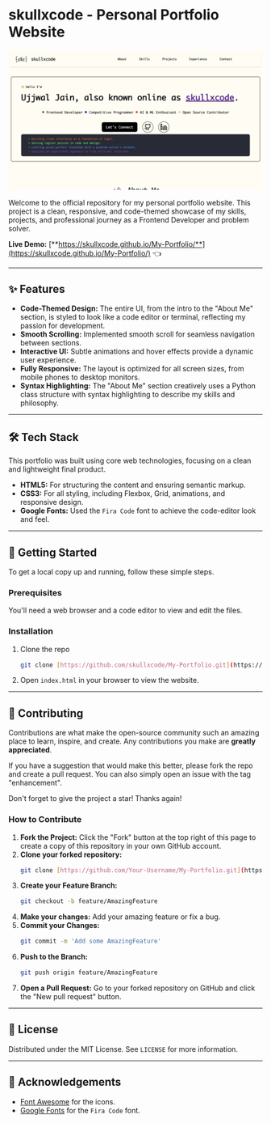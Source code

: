 # skullxcode - Personal Portfolio Website

![Portfolio Screenshot](website-img.png)

Welcome to the official repository for my personal portfolio website. This project is a clean, responsive, and code-themed showcase of my skills, projects, and professional journey as a Frontend Developer and problem solver.

**Live Demo:** [**https://skullxcode.github.io/My-Portfolio/**](https://skullxcode.github.io/My-Portfolio/) 👈

---

## ✨ Features

-   **Code-Themed Design:** The entire UI, from the intro to the "About Me" section, is styled to look like a code editor or terminal, reflecting my passion for development.
-   **Smooth Scrolling:** Implemented smooth scroll for seamless navigation between sections.
-   **Interactive UI:** Subtle animations and hover effects provide a dynamic user experience.
-   **Fully Responsive:** The layout is optimized for all screen sizes, from mobile phones to desktop monitors.
-   **Syntax Highlighting:** The "About Me" section creatively uses a Python class structure with syntax highlighting to describe my skills and philosophy.

---

## 🛠️ Tech Stack

This portfolio was built using core web technologies, focusing on a clean and lightweight final product.

-   **HTML5:** For structuring the content and ensuring semantic markup.
-   **CSS3:** For all styling, including Flexbox, Grid, animations, and responsive design.
-   **Google Fonts:** Used the `Fira Code` font to achieve the code-editor look and feel.

---

## 🚀 Getting Started

To get a local copy up and running, follow these simple steps.

### Prerequisites

You'll need a web browser and a code editor to view and edit the files.

### Installation

1.  Clone the repo
    ```sh
    git clone [https://github.com/skullxcode/My-Portfolio.git](https://github.com/skullxcode/My-Portfolio.git)
    ```
2.  Open `index.html` in your browser to view the website.

---

## 🤝 Contributing

Contributions are what make the open-source community such an amazing place to learn, inspire, and create. Any contributions you make are **greatly appreciated**.

If you have a suggestion that would make this better, please fork the repo and create a pull request. You can also simply open an issue with the tag "enhancement".

Don't forget to give the project a star! Thanks again!

### How to Contribute

1.  **Fork the Project:** Click the "Fork" button at the top right of this page to create a copy of this repository in your own GitHub account.
2.  **Clone your forked repository:**
    ```sh
    git clone [https://github.com/Your-Username/My-Portfolio.git](https://github.com/Your-Username/My-Portfolio.git)
    ```
3.  **Create your Feature Branch:**
    ```sh
    git checkout -b feature/AmazingFeature
    ```
4.  **Make your changes:** Add your amazing feature or fix a bug.
5.  **Commit your Changes:**
    ```sh
    git commit -m 'Add some AmazingFeature'
    ```
6.  **Push to the Branch:**
    ```sh
    git push origin feature/AmazingFeature
    ```
7.  **Open a Pull Request:** Go to your forked repository on GitHub and click the "New pull request" button.

---

## 📜 License

Distributed under the MIT License. See `LICENSE` for more information.

---

## 🙏 Acknowledgements

-   [Font Awesome](https://fontawesome.com) for the icons.
-   [Google Fonts](https://fonts.google.com) for the `Fira Code` font.

